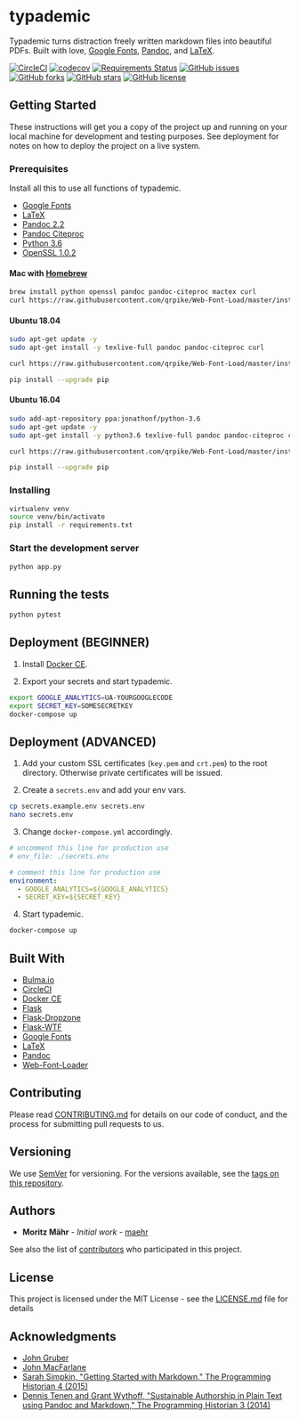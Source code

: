 # typademic

Typademic turns distraction freely written markdown files into beautiful PDFs. Built with love, [Google Fonts](https://fonts.google.com/), [Pandoc](http://pandoc.org/), and [LaTeX](https://www.latex-project.org/).

[![CircleCI](https://circleci.com/gh/maehr/typademic.svg?style=svg&circle-token=f7ea42d593cc8107242a9ebd489b025c4c33328f)](https://circleci.com/gh/maehr/typademic)
[![codecov](https://codecov.io/gh/maehr/typademic/branch/master/graph/badge.svg)](https://codecov.io/gh/maehr/typademic)
[![Requirements Status](https://requires.io/github/maehr/typademic/requirements.svg?branch=master)](https://requires.io/github/maehr/typademic/requirements/?branch=master)
[![GitHub issues](https://img.shields.io/github/issues/maehr/typademic.svg)](https://github.com/maehr/typademic/issues)
[![GitHub forks](https://img.shields.io/github/forks/maehr/typademic.svg)](https://github.com/maehr/typademic/network)
[![GitHub stars](https://img.shields.io/github/stars/maehr/typademic.svg)](https://github.com/maehr/typademic/stargazers)
[![GitHub license](https://img.shields.io/github/license/maehr/typademic.svg)](https://github.com/maehr/typademic/blob/master/LICENSE.md)

## Getting Started

These instructions will get you a copy of the project up and running on your local machine for development and testing purposes. See deployment for notes on how to deploy the project on a live system.

### Prerequisites

Install all this to use all functions of typademic.

- [Google Fonts](https://github.com/google/fonts)
- [LaTeX](https://www.latex-project.org/get/)
- [Pandoc 2.2](http://pandoc.org/installing.html)
- [Pandoc Citeproc](https://github.com/jgm/pandoc-citeproc)
- [Python 3.6](https://www.python.org/downloads/release/python-366/)
- [OpenSSL 1.0.2](https://www.openssl.org/source/)


#### Mac with [Homebrew](https://brew.sh/index_de)

```bash
brew install python openssl pandoc pandoc-citeproc mactex curl
curl https://raw.githubusercontent.com/qrpike/Web-Font-Load/master/install.sh | bash
```

#### Ubuntu 18.04

```bash
sudo apt-get update -y
sudo apt-get install -y texlive-full pandoc pandoc-citeproc curl

curl https://raw.githubusercontent.com/qrpike/Web-Font-Load/master/install.sh | bash

pip install --upgrade pip
```

#### Ubuntu 16.04

```bash
sudo add-apt-repository ppa:jonathonf/python-3.6
sudo apt-get update -y
sudo apt-get install -y python3.6 texlive-full pandoc pandoc-citeproc curl

curl https://raw.githubusercontent.com/qrpike/Web-Font-Load/master/install.sh | bash

pip install --upgrade pip
```

### Installing

```bash
virtualenv venv
source venv/bin/activate
pip install -r requirements.txt
```

### Start the development server

```bash
python app.py
```

## Running the tests

```bash
python pytest
```

## Deployment (BEGINNER)

1. Install [Docker CE](https://www.docker.com/community-edition).

2. Export your secrets and start typademic.

```bash
export GOOGLE_ANALYTICS=UA-YOURGOOGLECODE
export SECRET_KEY=SOMESECRETKEY
docker-compose up
```

## Deployment (ADVANCED)

1. Add your custom SSL certificates (`key.pem` and `crt.pem`) to the root directory. Otherwise private certificates will be issued.

2. Create a `secrets.env` and add your env vars.

```bash
cp secrets.example.env secrets.env
nano secrets.env
```

3. Change `docker-compose.yml` accordingly.

```yaml
# uncomment this line for production use
# env_file: ./secrets.env

# comment this line for production use
environment:
  - GOOGLE_ANALYTICS=${GOOGLE_ANALYTICS}
  - SECRET_KEY=${SECRET_KEY}
```

4. Start typademic.

```bash
docker-compose up
```

## Built With

* [Bulma.io](https://bulma.io/)
* [CircleCI](https://circleci.com/)
* [Docker CE](https://www.docker.com/community-edition)
* [Flask](http://flask.pocoo.org/)
* [Flask-Dropzone](https://github.com/greyli/flask-dropzone)
* [Flask-WTF](https://flask-wtf.readthedocs.io/)
* [Google Fonts](https://fonts.google.com/)
* [LaTeX](https://www.latex-project.org/)
* [Pandoc](http://pandoc.org/)
* [Web-Font-Loader](https://github.com/qrpike/Web-Font-Load)

## Contributing

Please read [CONTRIBUTING.md](CONTRIBUTING.md) for details on our code of conduct, and the process for submitting pull requests to us.

## Versioning

We use [SemVer](http://semver.org/) for versioning. For the versions available, see the [tags on this repository](https://github.com/maehr/typademic/tags).

## Authors

* **Moritz Mähr** - *Initial work* - [maehr](https://github.com/maehr)

See also the list of [contributors](https://github.com/maehr/typademic/contributors) who participated in this project.

## License

This project is licensed under the MIT License - see the [LICENSE.md](LICENSE.md) file for details

## Acknowledgments

* [John Gruber](https://daringfireball.net/projects/markdown/)
* [John MacFarlane](http://johnmacfarlane.net/)
* [Sarah Simpkin, "Getting Started with Markdown," The Programming Historian 4 (2015)](https://programminghistorian.org/en/lessons/getting-started-with-markdown)
* [Dennis Tenen and Grant Wythoff, "Sustainable Authorship in Plain Text using Pandoc and Markdown," The Programming Historian 3 (2014)](https://programminghistorian.org/en/lessons/sustainable-authorship-in-plain-text-using-pandoc-and-markdown)
